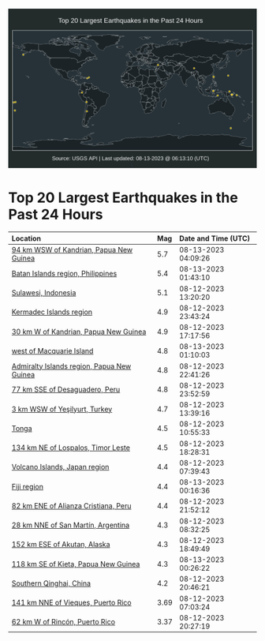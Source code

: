 ![Map](./map.png)

# Top 20 Largest Earthquakes in the Past 24 Hours

| Location | Mag | Date and Time (UTC) |
|:---|:---|:---|
| [94 km WSW of Kandrian, Papua New Guinea](https://earthquake.usgs.gov/earthquakes/eventpage/us6000kzmy) | 5.7 | 08-13-2023 04:09:26 |
| [Batan Islands region, Philippines](https://earthquake.usgs.gov/earthquakes/eventpage/us6000kzml) | 5.4 | 08-13-2023 01:43:10 |
| [Sulawesi, Indonesia](https://earthquake.usgs.gov/earthquakes/eventpage/us6000kzjx) | 5.1 | 08-12-2023 13:20:20 |
| [Kermadec Islands region](https://earthquake.usgs.gov/earthquakes/eventpage/us6000kzm7) | 4.9 | 08-12-2023 23:43:24 |
| [30 km W of Kandrian, Papua New Guinea](https://earthquake.usgs.gov/earthquakes/eventpage/us6000kzks) | 4.9 | 08-12-2023 17:17:56 |
| [west of Macquarie Island](https://earthquake.usgs.gov/earthquakes/eventpage/us6000kzmj) | 4.8 | 08-13-2023 01:10:03 |
| [Admiralty Islands region, Papua New Guinea](https://earthquake.usgs.gov/earthquakes/eventpage/us6000kzm4) | 4.8 | 08-12-2023 22:41:26 |
| [77 km SSE of Desaguadero, Peru](https://earthquake.usgs.gov/earthquakes/eventpage/us6000kzm9) | 4.8 | 08-12-2023 23:52:59 |
| [3 km WSW of Yeşilyurt, Turkey](https://earthquake.usgs.gov/earthquakes/eventpage/us6000kzjz) | 4.7 | 08-12-2023 13:39:16 |
| [Tonga](https://earthquake.usgs.gov/earthquakes/eventpage/us6000kzji) | 4.5 | 08-12-2023 10:55:33 |
| [134 km NE of Lospalos, Timor Leste](https://earthquake.usgs.gov/earthquakes/eventpage/us6000kzl4) | 4.5 | 08-12-2023 18:28:31 |
| [Volcano Islands, Japan region](https://earthquake.usgs.gov/earthquakes/eventpage/us6000kziz) | 4.4 | 08-12-2023 07:39:43 |
| [Fiji region](https://earthquake.usgs.gov/earthquakes/eventpage/us6000kzmg) | 4.4 | 08-13-2023 00:16:36 |
| [82 km ENE of Alianza Cristiana, Peru](https://earthquake.usgs.gov/earthquakes/eventpage/us6000kzlz) | 4.4 | 08-12-2023 21:52:12 |
| [28 km NNE of San Martín, Argentina](https://earthquake.usgs.gov/earthquakes/eventpage/us6000kzj5) | 4.3 | 08-12-2023 08:32:25 |
| [152 km ESE of Akutan, Alaska](https://earthquake.usgs.gov/earthquakes/eventpage/us6000kzlb) | 4.3 | 08-12-2023 18:49:49 |
| [118 km SE of Kieta, Papua New Guinea](https://earthquake.usgs.gov/earthquakes/eventpage/us6000kzmd) | 4.3 | 08-13-2023 00:26:22 |
| [Southern Qinghai, China](https://earthquake.usgs.gov/earthquakes/eventpage/us6000kzlv) | 4.2 | 08-12-2023 20:46:21 |
| [141 km NNE of Vieques, Puerto Rico](https://earthquake.usgs.gov/earthquakes/eventpage/pr2023224000) | 3.69 | 08-12-2023 07:03:24 |
| [62 km W of Rincón, Puerto Rico](https://earthquake.usgs.gov/earthquakes/eventpage/pr71421398) | 3.37 | 08-12-2023 20:27:19 |

